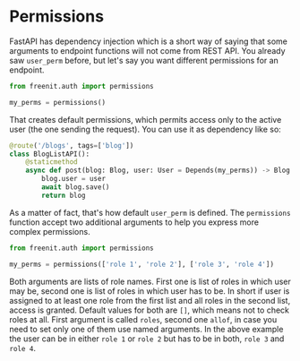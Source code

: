 # Permissions

FastAPI has dependency injection which is a short way of saying that some
arguments to endpoint functions will not come from REST API. You already saw
`user_perm` before, but let's say you want different permissions for an
endpoint.

```py
from freenit.auth import permissions

my_perms = permissions()
```

That creates default permissions, which permits access only to the active user
(the one sending the request). You can use it as dependency like so:

```py
@route('/blogs', tags=['blog'])
class BlogListAPI():
    @staticmethod
    async def post(blog: Blog, user: User = Depends(my_perms)) -> Blog:
        blog.user = user
        await blog.save()
        return blog
```

As a matter of fact, that's how default `user_perm` is defined. The `permissions`
function accept two additional arguments to help you express more complex
permissions.

```py
from freenit.auth import permissions

my_perms = permissions(['role 1', 'role 2'], ['role 3', 'role 4'])
```

Both arguments are lists of role names. First one is list of roles in which
user may be, second one is list of roles in which user has to be. In short if
user is assigned to at least one role from the first list and all roles in the
second list, access is granted. Default values for both are `[]`, which means
not to check roles at all. First argument is called `roles`, second one `allof`,
in case you need to set only one of them use named arguments. In the above
example the user can be in either `role 1` or `role 2` but has to be in both,
`role 3` and `role 4`.
